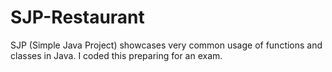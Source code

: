 # SJP-Restaurant
SJP (Simple Java Project) showcases very common usage of functions and classes in Java. I coded this preparing for an exam. 
